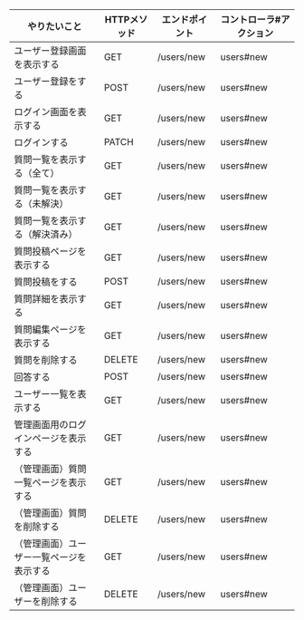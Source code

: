 |  やりたいこと  |  HTTPメソッド  |  エンドポイント  |  コントローラ#アクション  |
| ---- | ---- | ---- | ---- |
|  ユーザー登録画面を表示する  |  GET  |  /users/new  |  users#new  |
|  ユーザー登録をする  |  POST  |  /users/new  |  users#new  |
|  ログイン画面を表示する  |  GET  |  /users/new  |  users#new  |
|  ログインする  |   PATCH  |  /users/new  |  users#new  |
|  質問一覧を表示する（全て）  |  GET  |  /users/new  |  users#new  |
|  質問一覧を表示する（未解決）  |  GET  |  /users/new  |  users#new  |
|  質問一覧を表示する（解決済み）  |  GET  |  /users/new  |  users#new  |
|  質問投稿ページを表示する  |  GET  |  /users/new  |  users#new  |
|  質問投稿をする  |  POST  |  /users/new  |  users#new  |
|  質問詳細を表示する  |  GET  |  /users/new  |  users#new  |
|  質問編集ページを表示する  |  GET  |  /users/new  |  users#new  |
|  質問を削除する  |   DELETE  |  /users/new  |  users#new  |
|  回答する  |  POST  |  /users/new  |  users#new  |
|  ユーザー一覧を表示する  |  GET  |  /users/new  |  users#new  |
|  管理画面用のログインページを表示する  |  GET  |  /users/new  |  users#new  |
|  （管理画面）質問一覧ページを表示する  |  GET  |  /users/new  |  users#new  |
|  （管理画面）質問を削除する  |  DELETE  |  /users/new  |  users#new  |
|  （管理画面）ユーザー一覧ページを表示する  |  GET  |  /users/new  |  users#new  |
|  （管理画面）ユーザーを削除する  |  DELETE  |  /users/new  |  users#new  |
